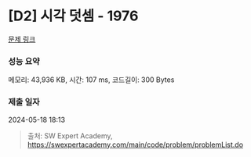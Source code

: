 # [D2] 시각 덧셈 - 1976 

[문제 링크](https://swexpertacademy.com/main/code/problem/problemDetail.do?contestProbId=AV5PttaaAZIDFAUq) 

### 성능 요약

메모리: 43,936 KB, 시간: 107 ms, 코드길이: 300 Bytes

### 제출 일자

2024-05-18 18:13



> 출처: SW Expert Academy, https://swexpertacademy.com/main/code/problem/problemList.do